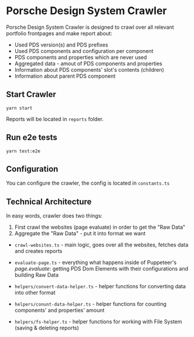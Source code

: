 # Porsche Design System Crawler

Porsche Design System Crawler is designed to crawl over all relevant portfolio frontpages and make report about:

- Used PDS version(s) and PDS prefixes
- Used PDS components and configuration per component
- PDS components and properties which are never used
- Aggregated data - amout of PDS components and properties
- Information about PDS components' slot's contents (children)
- Information about parent PDS component

## Start Crawler

```
yarn start
```

Reports will be located in `reports` folder.

## Run e2e tests

```
yarn test:e2e
```

## Configuration

You can configure the crawler, the config is located in `constants.ts`

## Technical Architecture

In easy words, crawler does two things:

1. First crawl the websites (page evaluate) in order to get the "Raw Data"
2. Aggregate the "Raw Data" - put it into format we want

- `crawl-websites.ts` - main logic, goes over all the websites, fetches data and creates reports
- `evaluate-page.ts` - everything what happens inside of Puppeteer's _page.evaluate_: getting PDS Dom Elements with
  their configurations and building Raw Data

- `helpers/convert-data-helper.ts` - helper functions for converting data into other format
- `helpers/conunt-data-helper.ts` - helper functions for counting components' and properties' amount
- `helpers/fs-helper.ts` - helper functions for working with File System (saving & deleting reports)
